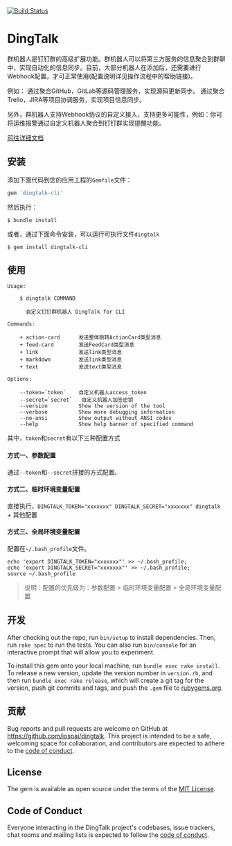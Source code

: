 [![Build Status](https://travis-ci.com/iospai/dingtalk.svg?branch=master)](https://travis-ci.com/iospai/dingtalk)

# DingTalk

群机器人是钉钉群的高级扩展功能。群机器人可以将第三方服务的信息聚合到群聊中，实现自动化的信息同步。目前，大部分机器人在添加后，还需要进行Webhook配置，才可正常使用(配置说明详见操作流程中的帮助链接)。

例如：
通过聚合GitHub，GitLab等源码管理服务，实现源码更新同步。
通过聚合Trello，JIRA等项目协调服务，实现项目信息同步。

另外，群机器人支持Webhook协议的自定义接入，支持更多可能性，例如：你可将运维报警通过自定义机器人聚合到钉钉群实现提醒功能。

[前往详细文档](https://ding-doc.dingtalk.com/doc#/serverapi2/krgddi)
## 安装

添加下面代码到您的应用工程的`Gemfile`文件：

```ruby
gem 'dingtalk-cli'
```

然后执行：

    $ bundle install

或者，通过下面命令安装，可以运行可执行文件`dingtalk`

    $ gem install dingtalk-cli

## 使用

```shell script
Usage:

    $ dingtalk COMMAND

      自定义钉钉群机器人 DingTalk for CLI

Commands:

    + action-card      发送整体跳转ActionCard类型消息
    + feed-card        发送FeedCard类型消息
    + link             发送link类型消息
    + markdown         发送link类型消息
    + text             发送text类型消息

Options:

    --token=`token`    自定义机器人access_token
    --secret=`secret`   自定义机器人加签密钥
    --version          Show the version of the tool
    --verbose          Show more debugging information
    --no-ansi          Show output without ANSI codes
    --help             Show help banner of specified command
```
其中，`token`和`secret`有以下三种配置方式
#### 方式一、参数配置
通过`--token`和`--secret`拼接的方式配置。

#### 方式二、临时环境变量配置
直接执行，`DINGTALK_TOKEN="xxxxxxx" DINGTALK_SECRET="xxxxxxx" dingtalk ` + 其他配置

#### 方式三、全局环境变量配置
配置在`~/.bash_profile`文件。
```shell script
echo 'export DINGTALK_TOKEN="xxxxxxx"' >> ~/.bash_profile; 
echo 'export DINGTALK_SECRET="xxxxxxx"' >> ~/.bash_profile; 
source ~/.bash_profile
```

> 说明：配置的优先级为：参数配置 > 临时环境变量配置 > 全局环境变量配置
## 开发

After checking out the repo, run `bin/setup` to install dependencies. Then, run `rake spec` to run the tests. You can also run `bin/console` for an interactive prompt that will allow you to experiment.

To install this gem onto your local machine, run `bundle exec rake install`. To release a new version, update the version number in `version.rb`, and then run `bundle exec rake release`, which will create a git tag for the version, push git commits and tags, and push the `.gem` file to [rubygems.org](https://rubygems.org).

## 贡献

Bug reports and pull requests are welcome on GitHub at https://github.com/iospai/dingtalk. This project is intended to be a safe, welcoming space for collaboration, and contributors are expected to adhere to the [code of conduct](https://github.com/iospai/DingTalk/blob/master/CODE_OF_CONDUCT.md).


## License

The gem is available as open source under the terms of the [MIT License](https://opensource.org/licenses/MIT).

## Code of Conduct

Everyone interacting in the DingTalk project's codebases, issue trackers, chat rooms and mailing lists is expected to follow the [code of conduct](https://github.com/iospai/DingTalk/blob/master/CODE_OF_CONDUCT.md).
